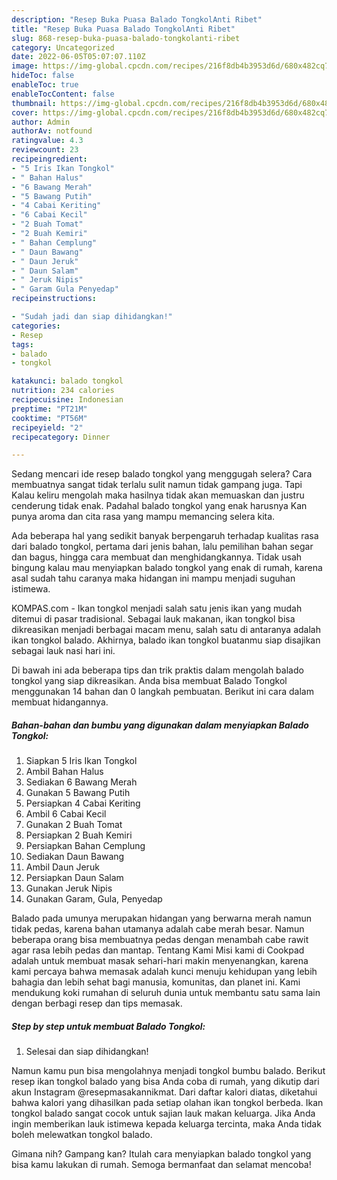 ```yaml
---
description: "Resep Buka Puasa Balado TongkolAnti Ribet"
title: "Resep Buka Puasa Balado TongkolAnti Ribet"
slug: 868-resep-buka-puasa-balado-tongkolanti-ribet
category: Uncategorized
date: 2022-06-05T05:07:07.110Z
image: https://img-global.cpcdn.com/recipes/216f8db4b3953d6d/680x482cq70/balado-tongkol-foto-resep-utama.jpg
hideToc: false
enableToc: true
enableTocContent: false
thumbnail: https://img-global.cpcdn.com/recipes/216f8db4b3953d6d/680x482cq70/balado-tongkol-foto-resep-utama.jpg
cover: https://img-global.cpcdn.com/recipes/216f8db4b3953d6d/680x482cq70/balado-tongkol-foto-resep-utama.jpg
author: Admin
authorAv: notfound
ratingvalue: 4.3
reviewcount: 23
recipeingredient:
- "5 Iris Ikan Tongkol"
- " Bahan Halus"
- "6 Bawang Merah"
- "5 Bawang Putih"
- "4 Cabai Keriting"
- "6 Cabai Kecil"
- "2 Buah Tomat"
- "2 Buah Kemiri"
- " Bahan Cemplung"
- " Daun Bawang"
- " Daun Jeruk"
- " Daun Salam"
- " Jeruk Nipis"
- " Garam Gula Penyedap"
recipeinstructions:

- "Sudah jadi dan siap dihidangkan!"
categories:
- Resep
tags:
- balado
- tongkol

katakunci: balado tongkol 
nutrition: 234 calories
recipecuisine: Indonesian
preptime: "PT21M"
cooktime: "PT56M"
recipeyield: "2"
recipecategory: Dinner

---
```



Sedang mencari ide resep balado tongkol yang menggugah selera? Cara membuatnya sangat tidak terlalu sulit namun tidak gampang juga. Tapi Kalau keliru mengolah maka hasilnya tidak akan memuaskan dan justru cenderung tidak enak. Padahal balado tongkol yang enak harusnya Kan punya aroma dan cita rasa yang mampu memancing selera kita.


Ada beberapa hal yang sedikit banyak berpengaruh terhadap kualitas rasa dari balado tongkol, pertama dari jenis bahan, lalu pemilihan bahan segar dan bagus, hingga cara membuat dan menghidangkannya. Tidak usah bingung kalau mau menyiapkan balado tongkol yang enak di rumah, karena asal sudah tahu caranya maka hidangan ini mampu menjadi suguhan istimewa.

KOMPAS.com - Ikan tongkol menjadi salah satu jenis ikan yang mudah ditemui di pasar tradisional. Sebagai lauk makanan, ikan tongkol bisa dikreasikan menjadi berbagai macam menu, salah satu di antaranya adalah ikan tongkol balado. Akhirnya, balado ikan tongkol buatanmu siap disajikan sebagai lauk nasi hari ini.


Di bawah ini ada beberapa tips dan trik praktis dalam mengolah balado tongkol yang siap dikreasikan. Anda bisa membuat Balado Tongkol menggunakan 14 bahan dan 0 langkah pembuatan. Berikut ini cara dalam membuat hidangannya.

<!--inarticleads1-->

##### Bahan-bahan dan bumbu yang digunakan dalam menyiapkan Balado Tongkol:

1. Siapkan 5 Iris Ikan Tongkol
1. Ambil  Bahan Halus
1. Sediakan 6 Bawang Merah
1. Gunakan 5 Bawang Putih
1. Persiapkan 4 Cabai Keriting
1. Ambil 6 Cabai Kecil
1. Gunakan 2 Buah Tomat
1. Persiapkan 2 Buah Kemiri
1. Persiapkan  Bahan Cemplung
1. Sediakan  Daun Bawang
1. Ambil  Daun Jeruk
1. Persiapkan  Daun Salam
1. Gunakan  Jeruk Nipis
1. Gunakan  Garam, Gula, Penyedap


Balado pada umunya merupakan hidangan yang berwarna merah namun tidak pedas, karena bahan utamanya adalah cabe merah besar. Namun beberapa orang bisa membuatnya pedas dengan menambah cabe rawit agar rasa lebih pedas dan mantap. Tentang Kami Misi kami di Cookpad adalah untuk membuat masak sehari-hari makin menyenangkan, karena kami percaya bahwa memasak adalah kunci menuju kehidupan yang lebih bahagia dan lebih sehat bagi manusia, komunitas, dan planet ini. Kami mendukung koki rumahan di seluruh dunia untuk membantu satu sama lain dengan berbagi resep dan tips memasak. 

<!--inarticleads2-->

##### Step by step untuk membuat Balado Tongkol:


1. Selesai dan siap dihidangkan!

Namun kamu pun bisa mengolahnya menjadi tongkol bumbu balado. Berikut resep ikan tongkol balado yang bisa Anda coba di rumah, yang dikutip dari akun Instagram @resepmasakannikmat. Dari daftar kalori diatas, diketahui bahwa kalori yang dihasilkan pada setiap olahan ikan tongkol berbeda. Ikan tongkol balado sangat cocok untuk sajian lauk makan keluarga. Jika Anda ingin memberikan lauk istimewa kepada keluarga tercinta, maka Anda tidak boleh melewatkan tongkol balado. 

Gimana nih? Gampang kan? Itulah cara menyiapkan balado tongkol yang bisa kamu lakukan di rumah. Semoga bermanfaat dan selamat mencoba!
